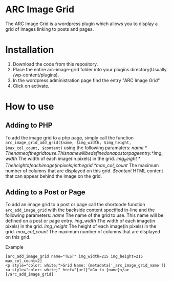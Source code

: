 # ARC Image Grid
The ARC Image Grid is a wordpress plugin which allows you to display a grid of images linking to posts and pages.

# Installation
1. Download the code from this repository.
2. Place the entire arc-image-grid folder into your plugins directory(Usually <wordpress directory>/wp-content/plugins).
3. In the wordpress administration page find the entry "ARC Image Grid"
4. Click on activate.

# How to use
## Adding to PHP
To add the image grid to a php page, simply call the function `arc_image_grid_add_grid($name, $img_width, $img_height, $max_col_count, $content)` using the following paramaters:
*$name*             The name of the grid to use. This name will be defined on a post or page entry.
*$img_width*        The width of each image(in pixels) in the grid.
*$img_height*       The height of each image(in pixels) in the grid.
*$max_col_count*    The maximum number of columns that are displayed on this grid.
*$content*          HTML content that can appear behind the image on the grid.

## Adding to a Post or Page
To add an image grid to a post or page call the shortcode function `arc_add_image_grid` with the backside content specified in-line and the following parameters:
*name*             The name of the grid to use. This name will be defined on a post or page entry.
*img_width*        The width of each image(in pixels) in the grid.
*img_height*       The height of each image(in pixels) in the grid.
*max_col_count*    The maximum number of columns that are displayed on this grid.

Example
```
[arc_add_image_grid name="TEST" img_width=215 img_height=215 max_col_count=2]
<p style="color: white;">Grid Name: {metadata['_arc_image_grid_name']}
<a style="color: white;" href="{url}">Go to {name}</a>
[/arc_add_image_grid]
```